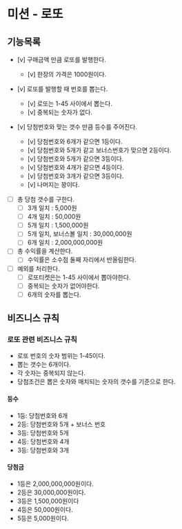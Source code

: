 # 미션 - 로또

## 기능목록

- [v] 구매금액 만큼 로또를 발행한다.
  - [v] 한장의 가격은 1000원이다.
  
- [v] 로또를 발행할 때 번호를 뽑는다.
  - [v] 로또는 1-45 사이에서 뽑는다.
  - [v] 중복되는 숫자가 없다.

- [v] 당첨번호와 맞는 갯수 만큼 등수를 주어진다.
  - [v] 당첨번호와 6개가 같으면 1등이다.
  - [v] 당첨번호와 5개가 같고 보너스번호가 맞으면 2등이다.
  - [v] 당첨번호와 5개가 같으면 3등이다.
  - [v] 당첨번호와 4개가 같으면 4등이다.
  - [v] 당첨번호와 3개가 같으면 3등이다.
  - [v] 나머지는 꽝이다.

- [ ] 총 당첨 갯수를 구한다.
  - [ ] 3개 일치 : 5,000원
  - [ ] 4개 일치 : 50,000원
  - [ ] 5개 일치 : 1,500,000원
  - [ ] 5개 일치, 보너스볼 일치 : 30,000,000원
  - [ ] 6개 일치 : 2,000,000,000원

- [ ] 총 수익률을 계산한다.
  - [ ] 수익률은 소수점 둘째 자리에서 반올림한다.

- [ ] 예외를 처리한다.
  - [ ] 로또티켓은는 1-45 사이에서 뽑아야한다.
  - [ ] 중복되는 숫자가 없어야한다.
  - [ ] 6개의 숫자를 뽑는다.

## 비즈니스 규칙

### 로또 관련 비즈니스 규칙

- 로또 번호의 숫자 범위는 1-45이다.
- 뽑는 갯수는 6개이다.
- 각 숫자는 중복되지 않는다.
- 당첨조건은 뽑은 숫자와 매치되는 숫자의 갯수를 기준으로 한다.

#### 등수

- 1등: 당첨번호와 6개
- 2등: 당첨번호와 5개 + 보너스 번호
- 3등: 당첨번호와 5개
- 4등: 당첨번호와 4개
- 3등: 당첨번호와 3개

#### 당첨금

- 1등은 2,000,000,000원이다.
- 2등은 30,000,000원이다.
- 3등은 1,500,000원이다
- 4등은 50,000원이다.
- 5등은 5,000원이다.
